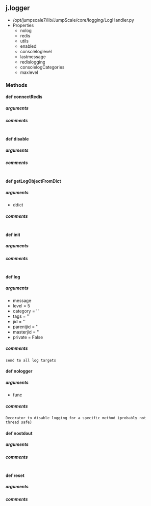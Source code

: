## j.logger

- /opt/jumpscale7/lib/JumpScale/core/logging/LogHandler.py
- Properties
    - nolog
    - redis
    - utils
    - enabled
    - consoleloglevel
    - lastmessage
    - redislogging
    - consolelogCategories
    - maxlevel

### Methods

#### def connectRedis 
##### arguments

##### comments

```

```

#### def disable 
##### arguments

##### comments

```

```

#### def getLogObjectFromDict 
##### arguments

- ddict

##### comments

```

```

#### def init 
##### arguments

##### comments

```

```

#### def log 
##### arguments

- message
- level = 5
- category = ''
- tags = ''
- jid = ''
- parentjid = ''
- masterjid = ''
- private = False

##### comments

```
send to all log targets

```

#### def nologger 
##### arguments

- func

##### comments

```
Decorator to disable logging for a specific method (probably not thread safe)

```

#### def nostdout 
##### arguments

##### comments

```

```

#### def reset 
##### arguments

##### comments

```

```

